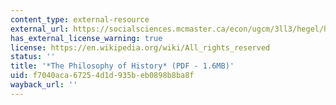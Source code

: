 ```yaml
---
content_type: external-resource
external_url: https://socialsciences.mcmaster.ca/econ/ugcm/3ll3/hegel/history.pdf
has_external_license_warning: true
license: https://en.wikipedia.org/wiki/All_rights_reserved
status: ''
title: '*The Philosophy of History* (PDF - 1.6MB)'
uid: f7040aca-6725-4d1d-935b-eb0898b8ba8f
wayback_url: ''
---
```

